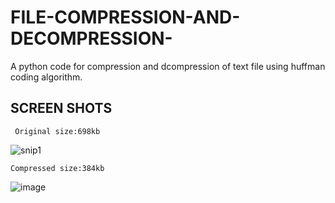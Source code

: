 # FILE-COMPRESSION-AND-DECOMPRESSION-
A python code for compression and dcompression of text file using huffman coding algorithm.
## SCREEN SHOTS 
     Original size:698kb
![snip1](https://user-images.githubusercontent.com/68849555/122896509-c333aa00-d366-11eb-9c13-0dd411a61932.png)
    
    
    Compressed size:384kb
![image](https://user-images.githubusercontent.com/68849555/122896951-32a99980-d367-11eb-8b95-e3839809efff.png)
